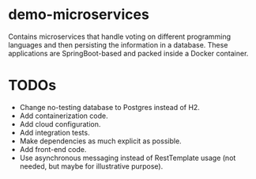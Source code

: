 # demo-microservices

Contains microservices that handle voting on different programming languages and then persisting the information in a
database. These applications are SpringBoot-based and packed inside a Docker container.

# TODOs

* Change no-testing database to Postgres instead of H2.
* Add containerization code.
* Add cloud configuration.
* Add integration tests.
* Make dependencies as much explicit as possible.
* Add front-end code.
* Use asynchronous messaging instead of RestTemplate usage (not needed, but maybe for illustrative purpose).
